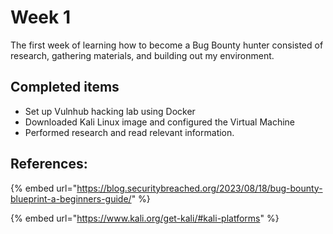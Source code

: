 # Week 1

The first week of learning how to become a Bug Bounty hunter consisted of research, gathering materials, and building out my environment.&#x20;



## Completed items

* Set up Vulnhub hacking lab using Docker
* Downloaded Kali Linux image and configured the Virtual Machine
* Performed research and read relevant information.



## References:

{% embed url="https://blog.securitybreached.org/2023/08/18/bug-bounty-blueprint-a-beginners-guide/" %}

{% embed url="https://www.kali.org/get-kali/#kali-platforms" %}
